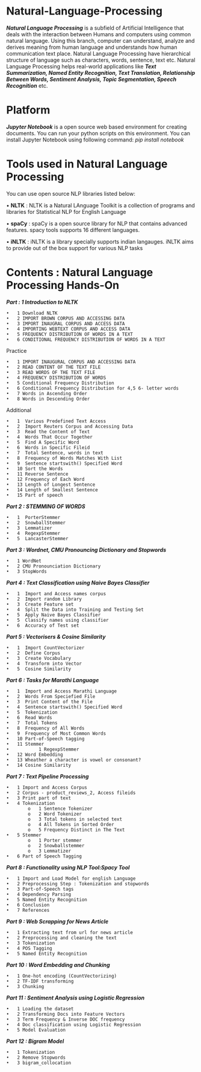 # Natural-Language-Processing

   ***Natural Language Processing*** is a subfield of Artificial Intelligence that deals with the interaction between Humans and computers using common natural language. Using this branch, computer can understand, analyze and derives meaning from human language and understands how
   human communication text place. Natural Language Processing have hierarchical structure of language such as characters, words, sentence, text etc. Natural Language Processing helps real-world applications like ***Text Summarization, Named Entity Recognition, Text Translation, Relationship Between Words, Sentiment Analysis, Topic Segmentation, Speech Recognition*** etc.
 
# Platform
  ***Jupyter Notebook*** is a open source web based environment for creating documents. You can run your python scripts on this environment. You can install Jupyter Notebook  using following command: *pip install notebook*

# Tools used in Natural Language Processing

  You can use open source NLP libraries listed below:
  
  • **NLTK** : NLTK is a Natural LAnguage Toolkit is a collection of programs and libraries for Statistical NLP for English Language
  
  • **spaCy** : spaCy is a open source library for NLP that contains advanced features. spacy tools supports 16 different languages.
    
  • **iNLTK** : iNLTK is a library specially supports indian langauges. iNLTK aims to provide out of the box support for various NLP tasks
  
  
# Contents : Natural Language Processing Hands-On

***Part : 1  Introduction to NLTK***  

	•	1 Download NLTK
	•	2 IMPORT BROWN CORPUS AND ACCESSING DATA
	•	3 IMPORT INAUGRAL CORPUS AND ACCESS DATA
	•	4 IMPORTING WEBTEXT CORPUS AND ACCESS DATA
	•	5 FREQUENCY DISTRIBUTION OF WORDS IN A TEXT
	•	6 CONDITIONAL FREQUENCY DISTRIBUTION OF WORDS IN A TEXT
	
Practice

	•	1 IMPORT INAUGURAL CORPUS AND ACCESSING DATA
	•	2 READ CONTENT OF THE TEXT FILE
	•	3 READ WORDS OF THE TEXT FILE
	•	4 FREQUENCY DISTRIBUTION OF WORDS
	•	5 Conditional Frequency Distribution
	•	6 Conditional Frequency Distribution for 4,5 6- letter words
	•	7 Words in Ascending Order
	•	8 Words in Descending Order
	
Additional

	•	1  Various Predefined Text Access
	•	2  Import Reuters Corpus and Accessing Data
	•	3  Read the Content of Text
	•	4  Words That Occur Together
	•	5  Find A Specific Word
	•	6  Words in Specific Fileid
	•	7  Total Sentence, words in text
	•	8  Frequency of Words Matches With List
	•	9  Sentence startswith() Specified Word
	•	10 Sort the Words
	•	11 Reverse Sentence
	•	12 Frequency of Each Word
	•	13 Length of Longest Sentence
	•	14 Length of Smallest Sentence
	•	15 Part of speech

***Part 2 : STEMMING OF WORDS***

	•	1  PorterStemmer
	•	2  SnowballStemmer
	•	3  Lemmatizer
	•	4  RegexpStemmer
	•	5  LancasterStemmer

***Part 3 : Wordnet, CMU Pronouncing Dictionary and Stopwords***

	•	1 WordNet
	•	2 CMU Pronounciation Dictionary
	•	3 StopWords

***Part 4 : Text Classification using Naive Bayes Classifier***

	•	1  Import and Access names corpus
	•	2  Import random Library
	•	3  Create Feature set
	•	4  Split the Data into Training and Testing Set
	•	5  Apply Naive Bayes Classifier
	•	5  Classify names using classifier
	•	6  Accuracy of Test set

***Part 5 : Vectorisers & Cosine Similarity***
	
	•	1  Import CountVectorizer
	•	2  Define Corpus
	•	3  Create Vocabulary
	•	4  Transform into Vector
	•	5  Cosine Similarity

***Part 6 : Tasks for Marathi Language***

	•	1  Import and Access Marathi Language
	•	2  Words From Speciefied File
	•	3  Print Content of the File
	•	4  Sentence startswith() Specified Word
	•	5  Tokenization
	•	6  Read Words
	•	7  Total Tokens
	•	8  Frequency of All Words
	•	9  Frequency of Most Common Words
	•	10 Part-of-Speech tagging
	•	11 Stemmer
	•			1 RegexpStemmer
	•	12 Word Embedding
	•	13 Wheather a character is vowel or consonant?
	•	14 Cosine Similarity	

***Part 7 :  Text Pipeline Processing***

	•	1 Import and Access Corpus
	•	2 Corpus - product_reviews_2, Access fileids
	•	3 Print part of text
	•	4 Tokenization
			o	1 Sentence Tokenizer
			o	2 Word Tokenizer
			o	3 Total tokens in selected text
			o	4 All Tokens in Sorted Order
			o	5 Frequency Distinct in The Text
	•	5 Stemmer
			o	1 Porter stemmer
			o	2 Snowballstemmer
			o	3 Lemmatizer
	•	6 Part of Speech Tagging
	
***Part 8 : Functionality using NLP Tool:Spacy Tool***

	•	1 Import and Load Model for english Language
	•	2 Preprocessing Step : Tokenization and stopwords
	•	3 Part-of-Speech tags
	•	4 Dependency Parsing
	•	5 Named Entity Recognition
	•	6 Conclusion
	•	7 References

***Part 9 : Web Scrapping for News Article***

	•	1 Extracting text from url for news article
	•	2 Preprocessing and cleaning the text
	•	3 Tokenization
	•	4 POS Tagging
	•	5 Named Entity Recognition
	
***Part 10 : Word Embedding and Chunking***

	•  	1 One-hot encoding (CountVectorizing)
	•	2 TF-IDF transforming
	•	3 Chunking
	
***Part 11 : Sentiment Analysis using Logistic Regression***

	•	1 Loading the dataset	
	•	2 Transforming Docs into Feature Vectors
	•	3 Term Frequency & Inverse DOC frequency
	•	4 Doc classification using Logistic Regression
	•	5 Model Evaluation
	
***Part 12 : Bigram Model***

	•	1 Tokenization
	•	2 Remove Stopwords
	•	3 bigram_collocation		

